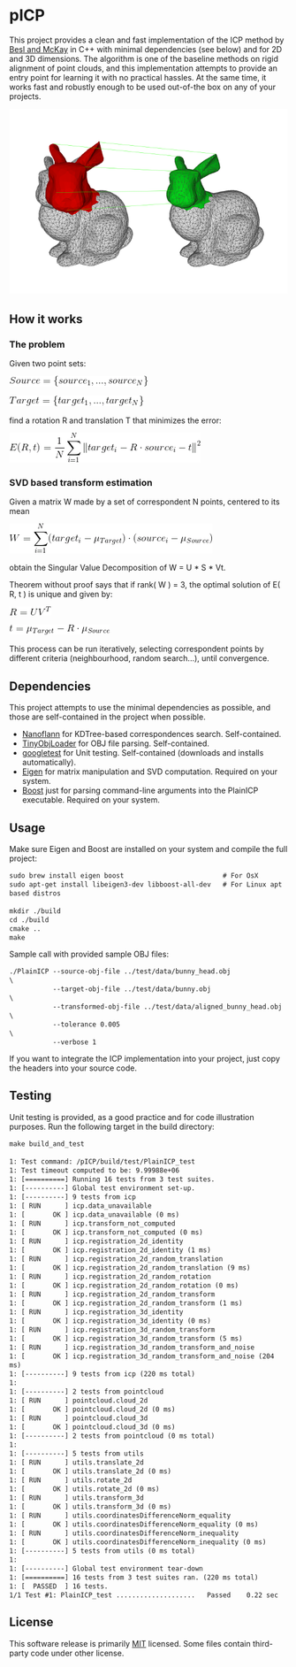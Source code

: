 # pICP
This project provides a clean and fast implementation of the ICP method by [Besl and McKay](https://ieeexplore.ieee.org/document/121791/) in C++ with minimal dependencies (see below) and for 2D and 3D dimensions. The algorithm is one of the baseline methods on rigid alignment of point clouds, and this implementation attempts to provide an entry point for learning it with no practical hassles. At the same time, it works fast and robustly enough to be used out-of-the box on any of your projects.

![](docs/alignment.png)


## How it works
### The problem
Given two point sets:

![](docs/readme_eq1.gif)

![](docs/readme_eq2.gif)

find a rotation R and translation T that minimizes the error:

![](docs/readme_eq3.gif)

### SVD based transform estimation
Given a matrix W made by a set of correspondent N points, centered to its mean

![](docs/readme_eq4.gif)

obtain the Singular Value Decomposition of W = U * S * Vt.

Theorem without proof says that if rank( W ) = 3, the optimal solution of E( R, t ) is unique and given by:

![](docs/readme_eq5.gif)

![](docs/readme_eq6.gif)

This process can be run iteratively, selecting correspondent points by different criteria (neighbourhood, random search...), until convergence.

## Dependencies
This project attempts to use the minimal dependencies as possible, and those are self-contained in the project when possible.

* [Nanoflann](https://github.com/jlblancoc/nanoflann) for KDTree-based correspondences search. Self-contained.
* [TinyObjLoader](https://github.com/syoyo/tinyobjloader) for OBJ file parsing. Self-contained.
* [googletest](https://github.com/google/googletest) for Unit testing. Self-contained (downloads and installs automatically).
* [Eigen](http://eigen.tuxfamily.org) for matrix manipulation and SVD computation. Required on your system.
* [Boost](https://www.boost.org/) just for parsing command-line arguments into the PlainICP executable. Required on your system.

## Usage
Make sure Eigen and Boost are installed on your system and compile the full project:

```
sudo brew install eigen boost                         # For OsX
sudo apt-get install libeigen3-dev libboost-all-dev   # For Linux apt based distros

mkdir ./build
cd ./build
cmake ..
make
```

Sample call with provided sample OBJ files:

```
./PlainICP --source-obj-file ../test/data/bunny_head.obj              \
           --target-obj-file ../test/data/bunny.obj                   \
           --transformed-obj-file ../test/data/aligned_bunny_head.obj \
           --tolerance 0.005                                          \
           --verbose 1
```

If you want to integrate the ICP implementation into your project, just copy the headers into your source code.

## Testing
Unit testing is provided, as a good practice and for code illustration purposes. Run the following target in the build directory:

```
make build_and_test

1: Test command: /pICP/build/test/PlainICP_test
1: Test timeout computed to be: 9.99988e+06
1: [==========] Running 16 tests from 3 test suites.
1: [----------] Global test environment set-up.
1: [----------] 9 tests from icp
1: [ RUN      ] icp.data_unavailable
1: [       OK ] icp.data_unavailable (0 ms)
1: [ RUN      ] icp.transform_not_computed
1: [       OK ] icp.transform_not_computed (0 ms)
1: [ RUN      ] icp.registration_2d_identity
1: [       OK ] icp.registration_2d_identity (1 ms)
1: [ RUN      ] icp.registration_2d_random_translation
1: [       OK ] icp.registration_2d_random_translation (9 ms)
1: [ RUN      ] icp.registration_2d_random_rotation
1: [       OK ] icp.registration_2d_random_rotation (0 ms)
1: [ RUN      ] icp.registration_2d_random_transform
1: [       OK ] icp.registration_2d_random_transform (1 ms)
1: [ RUN      ] icp.registration_3d_identity
1: [       OK ] icp.registration_3d_identity (0 ms)
1: [ RUN      ] icp.registration_3d_random_transform
1: [       OK ] icp.registration_3d_random_transform (5 ms)
1: [ RUN      ] icp.registration_3d_random_transform_and_noise
1: [       OK ] icp.registration_3d_random_transform_and_noise (204 ms)
1: [----------] 9 tests from icp (220 ms total)
1: 
1: [----------] 2 tests from pointcloud
1: [ RUN      ] pointcloud.cloud_2d
1: [       OK ] pointcloud.cloud_2d (0 ms)
1: [ RUN      ] pointcloud.cloud_3d
1: [       OK ] pointcloud.cloud_3d (0 ms)
1: [----------] 2 tests from pointcloud (0 ms total)
1: 
1: [----------] 5 tests from utils
1: [ RUN      ] utils.translate_2d
1: [       OK ] utils.translate_2d (0 ms)
1: [ RUN      ] utils.rotate_2d
1: [       OK ] utils.rotate_2d (0 ms)
1: [ RUN      ] utils.transform_3d
1: [       OK ] utils.transform_3d (0 ms)
1: [ RUN      ] utils.coordinatesDifferenceNorm_equality
1: [       OK ] utils.coordinatesDifferenceNorm_equality (0 ms)
1: [ RUN      ] utils.coordinatesDifferenceNorm_inequality
1: [       OK ] utils.coordinatesDifferenceNorm_inequality (0 ms)
1: [----------] 5 tests from utils (0 ms total)
1: 
1: [----------] Global test environment tear-down
1: [==========] 16 tests from 3 test suites ran. (220 ms total)
1: [  PASSED  ] 16 tests.
1/1 Test #1: PlainICP_test ....................   Passed    0.22 sec

```

## License
This software release is primarily [MIT](https://opensource.org/licenses/MIT) licensed. Some files contain third-party code under other license.